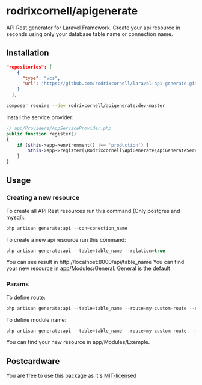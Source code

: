 # rodrixcornell/apigenerate
API Rest generator for Laravel Framework.
Create your api resource in seconds using only your database table name or connection name.

## Installation

```composer.json
"repositories": [
    {
      "type": "vcs",
      "url": "https://github.com/rodrixcornell/laravel-api-generate.git"
    }
  ],
```

```bash
composer require --dev rodrixcornell/apigenerate:dev-master
```

Install the service provider:

```php
// app/Providers/AppServiceProvider.php
public function register()
{
	if ($this->app->environment() !== 'production') {
		$this->app->register(\Rodrixcornell\ApiGenerate\ApiGenerateServiceProvider::class);
	}
}
```

## Usage

### Creating a new resource

To create all API Rest resources run this command (Only postgres and mysql):
```php
php artisan generate:api --con=conection_name
```

To create a new api resource run this command:
```php
php artisan generate:api --table=table_name --relation=true
```
You can see result in http://localhost:8000/api/table_name
You can find your new resource in app/Modules/General.
General is the default
### Params

To define route:

```php
php artisan generate:api --table=table_name --route=my-custom-route --relation=true
```

To define module name:

```php
php artisan generate:api --table=table_name --route=my-custom-route --module=Exemple --relation=true
```
You can find your new resource in app/Modules/Exemple.

## Postcardware

You are free to use this package as it's [MIT-licensed](LICENSE.md)
